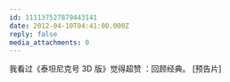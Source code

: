 ```yaml
---
id: 111137527879443141
date: 2012-04-10T04:41:00.000Z
reply: false
media_attachments: 0
---
```


我看过《泰坦尼克号 3D 版》觉得超赞 ：回顾经典。 [预告片] ​​​​

